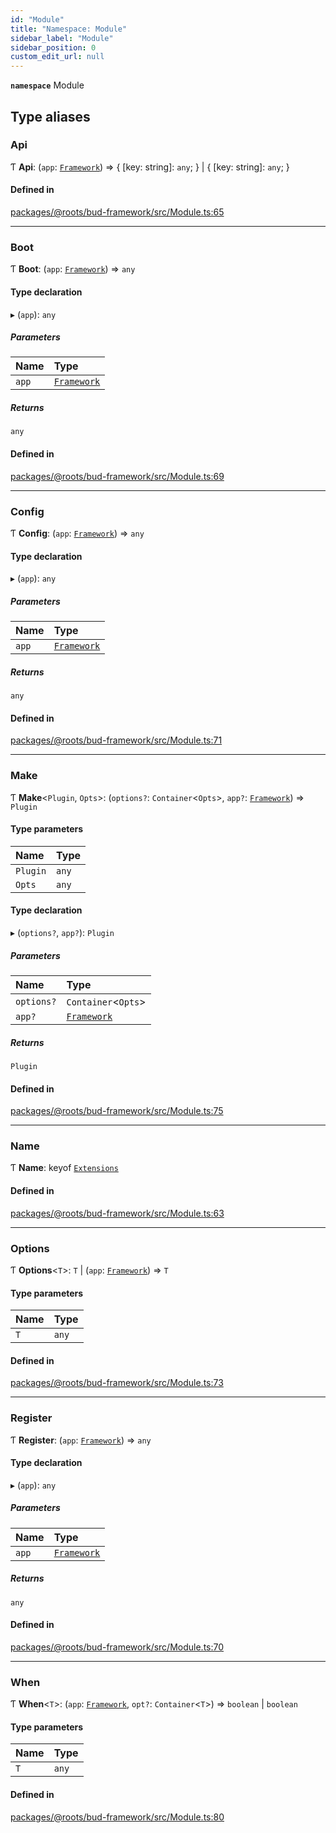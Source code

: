 ```yaml
---
id: "Module"
title: "Namespace: Module"
sidebar_label: "Module"
sidebar_position: 0
custom_edit_url: null
---
```


**`namespace`** Module

## Type aliases

### Api

Ƭ **Api**: (`app`: [`Framework`](../classes/Framework.md)) => { [key: string]: `any`;  } \| { [key: string]: `any`;  }

#### Defined in

[packages/@roots/bud-framework/src/Module.ts:65](https://github.com/roots/bud/blob/f85a5e1be/packages/@roots/bud-framework/src/Module.ts#L65)

___

### Boot

Ƭ **Boot**: (`app`: [`Framework`](../classes/Framework.md)) => `any`

#### Type declaration

▸ (`app`): `any`

##### Parameters

| Name | Type |
| :------ | :------ |
| `app` | [`Framework`](../classes/Framework.md) |

##### Returns

`any`

#### Defined in

[packages/@roots/bud-framework/src/Module.ts:69](https://github.com/roots/bud/blob/f85a5e1be/packages/@roots/bud-framework/src/Module.ts#L69)

___

### Config

Ƭ **Config**: (`app`: [`Framework`](../classes/Framework.md)) => `any`

#### Type declaration

▸ (`app`): `any`

##### Parameters

| Name | Type |
| :------ | :------ |
| `app` | [`Framework`](../classes/Framework.md) |

##### Returns

`any`

#### Defined in

[packages/@roots/bud-framework/src/Module.ts:71](https://github.com/roots/bud/blob/f85a5e1be/packages/@roots/bud-framework/src/Module.ts#L71)

___

### Make

Ƭ **Make**<`Plugin`, `Opts`\>: (`options?`: `Container`<`Opts`\>, `app?`: [`Framework`](../classes/Framework.md)) => `Plugin`

#### Type parameters

| Name | Type |
| :------ | :------ |
| `Plugin` | `any` |
| `Opts` | `any` |

#### Type declaration

▸ (`options?`, `app?`): `Plugin`

##### Parameters

| Name | Type |
| :------ | :------ |
| `options?` | `Container`<`Opts`\> |
| `app?` | [`Framework`](../classes/Framework.md) |

##### Returns

`Plugin`

#### Defined in

[packages/@roots/bud-framework/src/Module.ts:75](https://github.com/roots/bud/blob/f85a5e1be/packages/@roots/bud-framework/src/Module.ts#L75)

___

### Name

Ƭ **Name**: keyof [`Extensions`](../interfaces/Framework.Extensions.md)

#### Defined in

[packages/@roots/bud-framework/src/Module.ts:63](https://github.com/roots/bud/blob/f85a5e1be/packages/@roots/bud-framework/src/Module.ts#L63)

___

### Options

Ƭ **Options**<`T`\>: `T` \| (`app`: [`Framework`](../classes/Framework.md)) => `T`

#### Type parameters

| Name | Type |
| :------ | :------ |
| `T` | `any` |

#### Defined in

[packages/@roots/bud-framework/src/Module.ts:73](https://github.com/roots/bud/blob/f85a5e1be/packages/@roots/bud-framework/src/Module.ts#L73)

___

### Register

Ƭ **Register**: (`app`: [`Framework`](../classes/Framework.md)) => `any`

#### Type declaration

▸ (`app`): `any`

##### Parameters

| Name | Type |
| :------ | :------ |
| `app` | [`Framework`](../classes/Framework.md) |

##### Returns

`any`

#### Defined in

[packages/@roots/bud-framework/src/Module.ts:70](https://github.com/roots/bud/blob/f85a5e1be/packages/@roots/bud-framework/src/Module.ts#L70)

___

### When

Ƭ **When**<`T`\>: (`app`: [`Framework`](../classes/Framework.md), `opt?`: `Container`<`T`\>) => `boolean` \| `boolean`

#### Type parameters

| Name | Type |
| :------ | :------ |
| `T` | `any` |

#### Defined in

[packages/@roots/bud-framework/src/Module.ts:80](https://github.com/roots/bud/blob/f85a5e1be/packages/@roots/bud-framework/src/Module.ts#L80)
